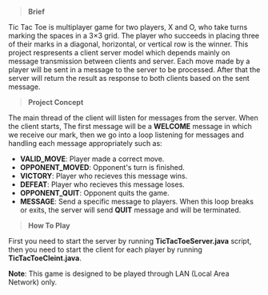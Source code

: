 >**Brief**

Tic Tac Toe is multiplayer game for two players, X and O, who take turns marking the spaces in a 3×3 grid. The player who succeeds in placing three of their marks in a diagonal, horizontal, or vertical row is the winner. This project respresents a client server model which depends mainly on message transmission between clients and server. Each move made by a player will be sent in a message to the server to be processed. After that the server will return the result as response to both clients based on the sent message.

>**Project Concept**

The main thread of the client will listen for messages from the server. When the client starts, The first message will be a **WELCOME** message in which we receive our mark, then we go into a loop listening for messages and handling each message appropriately such as:
* **VALID_MOVE**: Player made a correct move.
* **OPPONENT_MOVED**: Opponent's turn is finished.
* **VICTORY**: Player who recieves this message wins.
* **DEFEAT**: Player who recieves this message loses.
* **OPPONENT_QUIT**: Opponent quits the game.
* **MESSAGE**: Send a specific message to players.
When this loop breaks or exits, the server will send **QUIT** message and will be terminated.

>**How To Play**

First you need to start the server by running **TicTacToeServer.java** script, then you need to start the client for each player by running **TicTacToeCleint.java**.

**Note**: This game is designed to be played through LAN (Local Area Network) only. 
